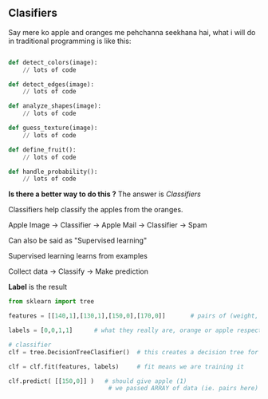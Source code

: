 ## Clasifiers

Say mere ko apple and oranges me pehchanna seekhana hai,
what i will do in traditional programming is like this:

```py

def detect_colors(image):
    // lots of code

def detect_edges(image):
    // lots of code

def analyze_shapes(image):
    // lots of code

def guess_texture(image):
    // lots of code

def define_fruit():
    // lots of code

def handle_probability():
    // lots of code

```

**Is there a better way to do this ?**
The answer is _Classifiers_

Classifiers help classify the apples from the oranges.

Apple Image -> Classifier -> Apple
Mail -> Classifier -> Spam

Can also be said as "Supervised learning"

Supervised learning learns from examples

Collect data -> Classify -> Make prediction

**Label** is the result

```py
from sklearn import tree

features = [[140,1],[130,1],[150,0],[170,0]]       # pairs of (weight, is_bumpy_or_smooth)

labels = [0,0,1,1]      # what they really are, orange or apple respectively

# classifier
clf = tree.DecisionTreeClasifier()  # this creates a decision tree for us

clf = clf.fit(features, labels)     # fit means we are training it

clf.predict( [[150,0]] )   # should give apple (1)
                            # we passed ARRAY of data (ie. pairs here)
```
